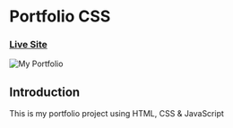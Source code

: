# Portfolio CSS 

### [Live Site](https://chainz7.github.io/app-portfolio-css/)

![My Portfolio](https://media.licdn.com/dms/image/C562DAQFpFOmCfjjnaw/profile-treasury-image-shrink_800_800/0/1671875065218?e=1672642800&v=beta&t=RrZSFzG6Dxk5uTXlmmfgRhS1GQu-QgBiVQaEMpvBngI)

## Introduction
This is my portfolio project using HTML, CSS & JavaScript
